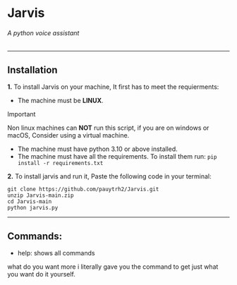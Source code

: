 # Jarvis
###### A python voice assistant

------------

## Installation
**1.** To install Jarvis on your machine, It first has to meet the requierments:
-  The machine must be **LINUX**.

> [!IMPORTANT]
> Non linux machines can **NOT** run this script, if you are on windows or macOS, Consider using a virtual machine.

- The machine must have python 3.10 or above installed.
- The machine must have all the requirements. To install them run:  ```pip install -r requirements.txt```


**2.** To install jarvis and run it, Paste the following code in your terminal: 
```
git clone https://github.com/pauytrh2/Jarvis.git
unzip Jarvis-main.zip
cd Jarvis-main
python jarvis.py
```

------------

## Commands:

- help: shows all commands

what do you want more i literally gave you the command to get just what you want do it yourself.
